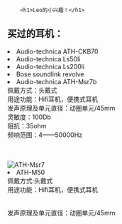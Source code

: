         <h1>Leo的小兴趣！</h1>

<h2>买过的耳机：</h2>

<li>Audio-technica ATH-CKB70</li>

<li>Audio-technica Ls50li</li>

<li>Audio-technica Ls200li</li>

<li>Bose soundlink revolve</li>

<li>Audio-technica ATH-Msr7b</li>

<table><tr>佩戴方式：头戴式</tr><br/>

<tr>用途功能：Hifi耳机，便携式耳机</tr><br/>

<tr>发声原理及单元直径：动圈单元/45mm</tr><br/>

<tr>灵敏度：100Db</tr><br/>

<tr>阻抗：35ohm</tr><br/>

<tr>频响范围：4——50000Hz</tr></table><br/>

<img src="https://p3.pstatp.com/large/8876/930872814" alt="ATH-Msr7" title="产品细节展示"/>

<li>ATH-M50</li>

<table><tr>佩戴方式:头戴式</tr><br/>

<tr>用途功能：Hifi耳机，便携式耳机</tr></table>

<tr>发声原理及单元直径：动圈单元/45mm</tr><br/>
